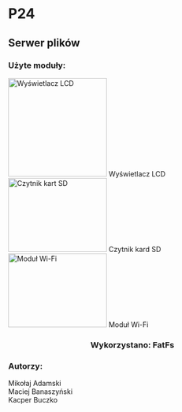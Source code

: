 # P24 <br>
## Serwer plików



### Użyte moduły: <br>
<img src="https://www.waveshare.com/media/catalog/product/cache/1/image/800x800/9df78eab33525d08d6e5fb8d27136e95/1/_/1.8inch-lcd-module-1.jpg" alt="Wyświetlacz LCD" height="200" width="200"> Wyświetlacz LCD
<img src="https://botland.com.pl/64737-thickbox_default/modul-czytnika-kart-sd.jpg" alt="Czytnik kart SD" height="150" width="200"> Czytnik kard SD
<img src="https://encrypted-tbn0.gstatic.com/images?q=tbn%3AANd9GcQrODIHC03dJQEg5tS9Idymq-e9rcGCxHMLznT6HVeXhJ5l8Ppxt1FAOoycvdq1aFbBsmcmbmc&usqp=CAc" alt="Moduł Wi-Fi" height="150" width="200"> Moduł Wi-Fi <br>

 ### <center>Wykorzystano: FatFs

### Autorzy: <br>
Mikołaj Adamski <br>
Maciej Banaszyński <br>
Kacper Buczko
